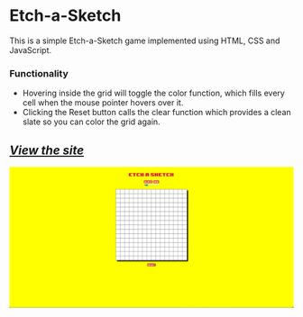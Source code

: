 # Etch-a-Sketch

This is a simple Etch-a-Sketch game implemented using HTML, CSS and JavaScript. 

### Functionality

- Hovering inside the grid will toggle the color function, which fills every cell when the mouse pointer hovers over it.
- Clicking the Reset button calls the clear function which provides a clean slate so you can color the grid again.



## _[View the site](https://anirudhv98.github.io/Etch-a-Sketch/)_



<img src = "https://github.com/anirudhv98/Etch-a-Sketch/blob/main/images/etch-a-sketch-preview.jpeg" width = "600">
